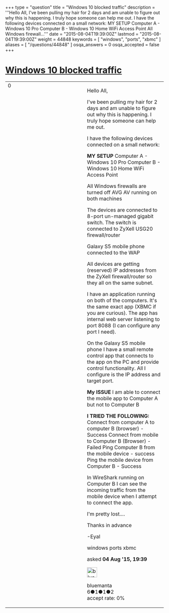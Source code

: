 +++
type = "question"
title = "Windows 10 blocked traffic"
description = '''Hello All, I&#x27;ve been pulling my hair for 2 days and am unable to figure out why this is happening. I truly hope someone can help me out. I have the following devices connected on a small network: MY SETUP Computer A - Windows 10 Pro Computer B - Windows 10 Home WiFi Access Point All Windows firewall...'''
date = "2015-08-04T19:39:00Z"
lastmod = "2015-08-04T19:39:00Z"
weight = 44848
keywords = [ "windows", "ports", "xbmc" ]
aliases = [ "/questions/44848" ]
osqa_answers = 0
osqa_accepted = false
+++

<div class="headNormal">

# [Windows 10 blocked traffic](/questions/44848/windows-10-blocked-traffic)

</div>

<div id="main-body">

<div id="askform">

<table id="question-table" style="width:100%;"><colgroup><col style="width: 50%" /><col style="width: 50%" /></colgroup><tbody><tr class="odd"><td style="width: 30px; vertical-align: top"><div class="vote-buttons"><span id="post-44848-upvote" class="ajax-command post-vote up" rel="nofollow" title="I like this post (click again to cancel)"> </span><div id="post-44848-score" class="post-score" title="current number of votes">0</div><span id="post-44848-downvote" class="ajax-command post-vote down" rel="nofollow" title="I dont like this post (click again to cancel)"> </span> <span id="favorite-mark" class="ajax-command favorite-mark" rel="nofollow" title="mark/unmark this question as favorite (click again to cancel)"> </span><div id="favorite-count" class="favorite-count"></div></div></td><td><div id="item-right"><div class="question-body"><p>Hello All,</p><p>I've been pulling my hair for 2 days and am unable to figure out why this is happening. I truly hope someone can help me out.</p><p>I have the following devices connected on a small network:</p><p><strong>MY SETUP</strong> Computer A - Windows 10 Pro Computer B - Windows 10 Home WiFi Access Point</p><p>All Windows firewalls are turned off AVG AV running on both machines</p><p>The devices are connected to 8-port un-managed gigabit switch. The switch is connected to ZyXell USG20 firewall/router</p><p>Galaxy S5 mobile phone connected to the WAP</p><p>All devices are getting (reserved) IP addresses from the ZyXell firewall/router so they all on the same subnet.</p><p>I have an application running on both of the computers. It's the same exact app (XBMC if you are curious). The app has internal web server listening to port 8088 (I can configure any port I need).</p><p>On the Galaxy S5 mobile phone I have a small remote control app that connects to the app on the PC and provide control functionality. All I configure is the IP address and target port.</p><p><strong>My ISSUE</strong> I am able to connect the mobile app to Computer A but not to Computer B</p><p><strong>I TRIED THE FOLLOWING:</strong> Connect from computer A to computer B (browser) - Success Connect from mobile to Computer B (Browser) - Failed Ping Computer B from the mobile device - success Ping the mobile device from Computer B - Success</p><p>In WireShark running on Computer B I can see the incoming traffic from the mobile device when I attempt to connect the app.</p><p>I'm pretty lost....</p><p>Thanks in advance</p><p>-Eyal</p></div><div id="question-tags" class="tags-container tags"><span class="post-tag tag-link-windows" rel="tag" title="see questions tagged &#39;windows&#39;">windows</span> <span class="post-tag tag-link-ports" rel="tag" title="see questions tagged &#39;ports&#39;">ports</span> <span class="post-tag tag-link-xbmc" rel="tag" title="see questions tagged &#39;xbmc&#39;">xbmc</span></div><div id="question-controls" class="post-controls"></div><div class="post-update-info-container"><div class="post-update-info post-update-info-user"><p>asked <strong>04 Aug '15, 19:39</strong></p><img src="https://secure.gravatar.com/avatar/00b0f0a8a0e775ea4eb0588629fc4ae8?s=32&amp;d=identicon&amp;r=g" class="gravatar" width="32" height="32" alt="bluemanta&#39;s gravatar image" /><p><span>bluemanta</span><br />
<span class="score" title="6 reputation points">6</span><span title="1 badges"><span class="badge1">●</span><span class="badgecount">1</span></span><span title="1 badges"><span class="silver">●</span><span class="badgecount">1</span></span><span title="2 badges"><span class="bronze">●</span><span class="badgecount">2</span></span><br />
<span class="accept_rate" title="Rate of the user&#39;s accepted answers">accept rate:</span> <span title="bluemanta has no accepted answers">0%</span></p></div></div><div id="comments-container-44848" class="comments-container"></div><div id="comment-tools-44848" class="comment-tools"></div><div class="clear"></div><div id="comment-44848-form-container" class="comment-form-container"></div><div class="clear"></div></div></td></tr></tbody></table>

</div>

</div>

